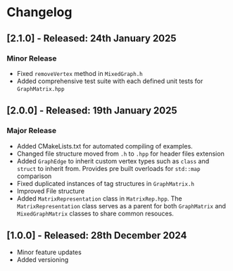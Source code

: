 # Changelog
## [2.1.0] - Released: 24th January 2025
### Minor Release
- Fixed ``removeVertex`` method in ``MixedGraph.h``
- Added comprehensive test suite with each defined unit tests for ``GraphMatrix.hpp`` 

## [2.0.0] - Released: 19th January 2025
### Major Release
- Added CMakeLists.txt for automated compiling of examples.
- Changed file structure moved from ``.h`` to ``.hpp`` for header files extension
- Added ``GraphEdge`` to inherit custom vertex types such as ``class`` and ``struct`` to inherit from. Provides pre built overloads for ``std::map`` comparison
- Fixed duplicated instances of tag structures in ``GraphMatrix.h``
- Improved File structure
- Added ``MatrixRepresentation`` class in ``MatrixRep.hpp``. The ``MatrixRepresentation`` class serves as a parent for both ``GraphMatrix`` and ``MixedGraphMatrix`` classes to share common resouces.


## [1.0.0] - Released: 28th December 2024
- Minor feature updates
- Added versioning
